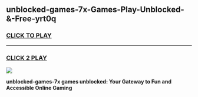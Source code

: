 
## unblocked-games-7x-Games-Play-Unblocked-&-Free-yrt0q
<h3>
<a href="https://premium76.site?title=unblocked-games-7x&ref=24A">CLICK TO PLAY</a></h3>
<hr>

<h3>
<a href="https://premium76.site?title=unblocked-games-7x&ref=24A">CLICK 2 PLAY</a>
  
</h3>

<a href="https://premium76.site?title=unblocked-games-7x&ref=24A"><img src="https://clearcache.store/games.png"></a>


**unblocked-games-7x games unblocked: Your Gateway to Fun and Accessible Online Gaming**
